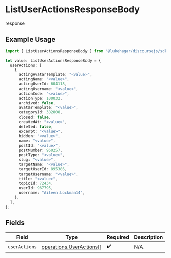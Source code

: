 # ListUserActionsResponseBody

response

## Example Usage

```typescript
import { ListUserActionsResponseBody } from "@lukehagar/discoursejs/sdk/models/operations";

let value: ListUserActionsResponseBody = {
  userActions: [
    {
      actingAvatarTemplate: "<value>",
      actingName: "<value>",
      actingUserId: 604118,
      actingUsername: "<value>",
      actionCode: "<value>",
      actionType: 100032,
      archived: false,
      avatarTemplate: "<value>",
      categoryId: 382808,
      closed: false,
      createdAt: "<value>",
      deleted: false,
      excerpt: "<value>",
      hidden: "<value>",
      name: "<value>",
      postId: "<value>",
      postNumber: 960257,
      postType: "<value>",
      slug: "<value>",
      targetName: "<value>",
      targetUserId: 895386,
      targetUsername: "<value>",
      title: "<value>",
      topicId: 72434,
      userId: 967795,
      username: "Aileen.Lockman14",
    },
  ],
};
```

## Fields

| Field                                                                     | Type                                                                      | Required                                                                  | Description                                                               |
| ------------------------------------------------------------------------- | ------------------------------------------------------------------------- | ------------------------------------------------------------------------- | ------------------------------------------------------------------------- |
| `userActions`                                                             | [operations.UserActions](../../../sdk/models/operations/useractions.md)[] | :heavy_check_mark:                                                        | N/A                                                                       |